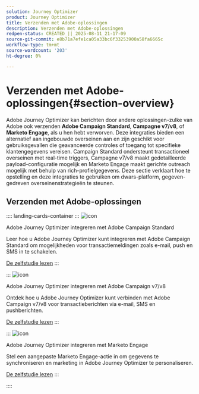 ```yaml
---
solution: Journey Optimizer
product: Journey Optimizer
title: Verzenden met Adobe-oplossingen
description: Verzenden met Adobe-oplossingen
redpen-status: CREATED_||_2025-08-11_21-17-09
source-git-commit: e8b71a7efe1ca05a33bc6f33253900a58fa6665c
workflow-type: tm+mt
source-wordcount: '203'
ht-degree: 0%

---
```



# Verzenden met Adobe-oplossingen{#section-overview}

Adobe Journey Optimizer kan berichten door andere oplossingen-zulke van Adobe ook verzenden **Adobe Campaign Standard**, **Campagne v7/v8**, of **Marketo Engage**, als u hen hebt verworven. Deze integraties bieden een alternatief aan ingebouwde overseinen aan en zijn geschikt voor gebruiksgevallen die geavanceerde controles of toegang tot specifieke klantengegevens vereisen. Campaign Standard ondersteunt transactioneel overseinen met real-time triggers, Campagne v7/v8 maakt gedetailleerde payload-configuratie mogelijk en Marketo Engage maakt gerichte outreach mogelijk met behulp van rich-profielgegevens. Deze sectie verklaart hoe te opstelling en deze integraties te gebruiken om dwars-platform, gegeven-gedreven overseinenstrategieën te steunen.

## Verzenden met Adobe-oplossingen

:::: landing-cards-container
:::
![icon](https://cdn.experienceleague.adobe.com/icons/puzzle-piece.svg)

Adobe Journey Optimizer integreren met Adobe Campaign Standard

Leer hoe u Adobe Journey Optimizer kunt integreren met Adobe Campaign Standard om mogelijkheden voor transactiemeldingen zoals e-mail, push en SMS in te schakelen.

[De zelfstudie lezen](../using/action/acs-action.md)
:::

:::
![icon](https://cdn.experienceleague.adobe.com/icons/puzzle-piece.svg)

Adobe Journey Optimizer integreren met Adobe Campaign v7/v8

Ontdek hoe u Adobe Journey Optimizer kunt verbinden met Adobe Campaign v7/v8 voor transactieberichten via e-mail, SMS en pushberichten.

[De zelfstudie lezen](../using/action/acc-action.md)
:::

:::
![icon](https://cdn.experienceleague.adobe.com/icons/puzzle-piece.svg)

Adobe Journey Optimizer integreren met Marketo Engage

Stel een aangepaste Marketo Engage-actie in om gegevens te synchroniseren en marketing in Adobe Journey Optimizer te personaliseren.

[De zelfstudie lezen](../using/action/marketo-engage.md)
:::

::::
